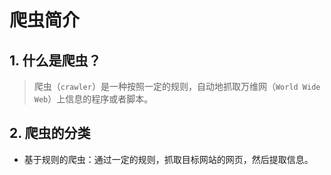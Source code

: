 # 爬虫简介

## 1. 什么是爬虫？

> 爬虫（`crawler`）是一种按照一定的规则，自动地抓取万维网（`World Wide Web`）上信息的程序或者脚本。

## 2. 爬虫的分类

- 基于规则的爬虫：通过一定的规则，抓取目标网站的网页，然后提取信息。
